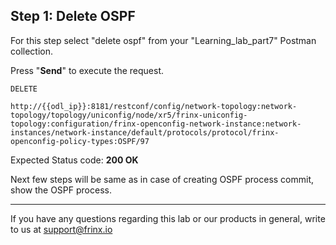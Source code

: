 ## Step 1: Delete OSPF

For this step select "delete ospf" from your "Learning_lab_part7" Postman collection.

Press "**Send**" to execute the request.

```
DELETE

http://{{odl_ip}}:8181/restconf/config/network-topology:network-topology/topology/uniconfig/node/xr5/frinx-uniconfig-topology:configuration/frinx-openconfig-network-instance:network-instances/network-instance/default/protocols/protocol/frinx-openconfig-policy-types:OSPF/97
```

Expected Status code: **200 OK**

Next few steps will be same as in case of creating OSPF process commit, show the OSPF process.

---
If you have any questions regarding this lab or our products in general, write to us at [support@frinx.io](mailto:support@frinx.io)